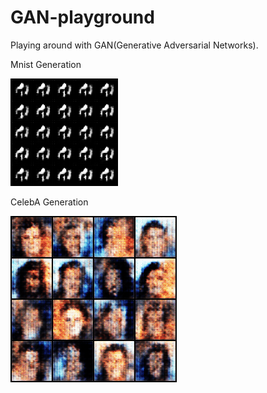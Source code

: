 # GAN-playground
Playing around with GAN(Generative Adversarial Networks).

Mnist Generation

![](/mnist/sample_images/animation.gif)

CelebA Generation

![](/celeba/sample_images/animation.gif)
